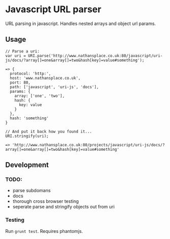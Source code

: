 # Javascript URL parser

URL parsing in javascript. Handles nested arrays and object url params.

## Usage

```:javascript
// Parse a uri:
var uri = URI.parse('http://www.nathansplace.co.uk:80/javascript/uri-js/docs/?array[]=one&array[]=two&hash[key]=value#something');

=> {
  protocol: 'http:',
  host: 'www.nathansplace.co.uk',
  port: 80,
  path: ['javascript', 'uri-js', 'docs'],
  params: {
    array: ['one', 'two'],
    hash: {
      key: value
    }
  },
  hash: 'something'
}

// And put it back how you found it...
URI.stringify(uri);

=> 'http://www.nathansplace.co.uk:80/projects/javascript/uri-js/docs/?array[]=one&array[]=two&hash[key]=value#something'
```

## Development

### TODO:
* parse subdomans
* docs
* thorough cross browser testing
* seperate parse and stringify objects out from uri

### Testing
Run `grunt test`. Requires phantomjs.

